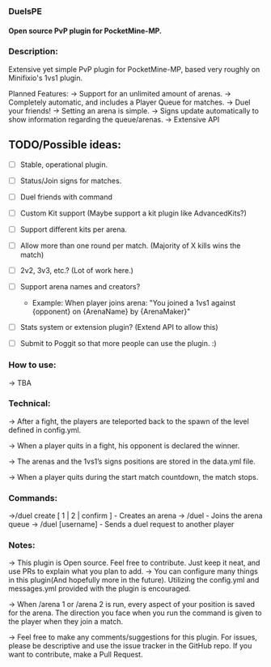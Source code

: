 ### DuelsPE
#### Open source PvP plugin for PocketMine-MP.

### Description:
Extensive yet simple PvP plugin for PocketMine-MP, based very roughly on Minifixio's 1vs1 plugin.

Planned Features:
-> Support for an unlimited amount of arenas.
-> Completely automatic, and includes a Player Queue for matches. 
-> Duel your friends!
-> Setting an arena is simple.
-> Signs update automatically to show information regarding the queue/arenas.
-> Extensive API

TODO/Possible ideas:
---
 - [ ] Stable, operational plugin.
 - [ ] Status/Join signs for matches.
 - [ ] Duel friends with command
 - [ ] Custom Kit support (Maybe support a kit plugin like AdvancedKits?)
 - [ ] Support different kits per arena.
 - [ ] Allow more than one round per match. (Majority of X kills wins the match)
 - [ ] 2v2, 3v3, etc.? (Lot of work here.)
 - [ ] Support arena names and creators?
   - Example: When player joins arena: "You joined a 1vs1 against {opponent} on {ArenaName} by {ArenaMaker}"
 - [ ] Stats system or extension plugin? (Extend API to allow this)
 - [ ] Submit to Poggit so that more people can use the plugin. :)


### How to use:
-> TBA

### Technical:
-> After a fight, the players are teleported back to the spawn of the level defined in config.yml.

-> When a player quits in a fight, his opponent is declared the winner.

-> The arenas and the 1vs1’s signs positions are stored in the data.yml file.

-> When a player quits during the start match countdown, the match stops.


### Commands:
->/duel create [ 1 | 2 | confirm ] - Creates an arena
-> /duel - Joins the arena queue
-> /duel [username] - Sends a duel request to another player


### Notes:
-> This plugin is Open source. Feel free to contribute. Just keep it neat, and use PRs to explain what you plan to add.
-> You can configure many things in this plugin(And hopefully more in the future). Utilizing the config.yml and messages.yml provided with the plugin is encouraged.

-> When /arena 1 or /arena 2 is run, every aspect of your position is saved for the arena. The direction you face when you run the command is given to the player when they join a match.

-> Feel free to make any comments/suggestions for this plugin. For issues, please be descriptive and use the issue tracker in the GitHub repo. If you want to contribute, make a Pull Request.
